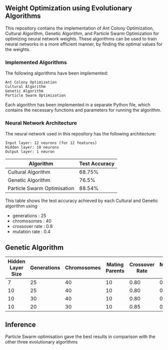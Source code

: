 ## Weight Optimization using Evolutionary Algorithms

This repository contains the implementation of Ant Colony Optimization, Cultural Algorithm, Genetic Algorithm, and Particle Swarm Optimization for optimizing neural network weights. These algorithms can be used to train neural networks in a more efficient manner, by finding the optimal values for the weights.


### Implemented Algorithms

The following algorithms have been implemented:

    Ant Colony Optimization
    Cultural Algorithm
    Genetic Algorithm
    Particle Swarm Optimization

Each algorithm has been implemented in a separate Python file, which contains the necessary functions and parameters for running the algorithm.

### Neural Network Architecture

The neural network used in this repository has the following architecture:

    Input layer: 12 neurons (for 12 features)
    Hidden layer: 10 neurons
    Output layer: 1 neuron
    
   
| Algorithm                | Test Accuracy |
|--------------------------|---------------|
| Cultural Algorithm       | 68.75%        |
| Genetic Algorithm        | 76.5%         |
| Particle Swarm Optimisation | 88.54% |

This table shows the test accuracy achieved by each Cultural and Genetic algorithm using
- generations : 25
- chromosomes : 40
- crossover rate : 0.8
- mutation rate : 0.4

## Genetic Algorithm
| Hidden Layer Size | Generations | Chromosomes | Mating Parents | Crossover Rate | Mutation Rate | Train Accuracy | Test Accuracy |
|-------------------|-------------|-------------|----------------|----------------|---------------|----------------|---------------|
| 7                 | 25          | 40          | 10             | 0.80           | 0.4           | 0.7357         | 0.7396        |
| 10                | 25          | 40          | 10             | 0.80           | 0.4           | 0.6745         | 0.6510        |
| 10                | 30          | 40          | 10             | 0.80           | 0.4           | 0.7435         | 0.7448        |
| 10                | 20          | 30          | 10             | 0.85           | 0.3           | 0.8398         | 0.8490        |

## Inference
 Particle Swarm optimisation gave the best results in comparison with the other three evolutionary algorithms
